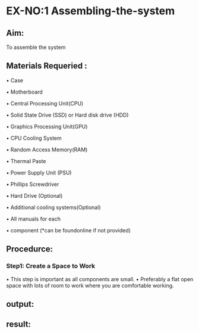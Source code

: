 # EX-NO:1 Assembling-the-system
## Aim:
   To assemble the system 
## Materials Requeried :
 • Case
 
 • Motherboard
 
 • Central Processing Unit(CPU)
 
 • Solid State Drive (SSD) or Hard disk drive (HDD)
 
 • Graphics Processing Unit(GPU)
 
 • CPU Cooling System
 
 • Random Access Memory(RAM)
 
 • Thermal Paste
 
 • Power Supply Unit (PSU)
 
 • Phillips Screwdriver
 
 • Hard Drive (Optional)
 
 • Additional cooling systems(Optional)
 
 • All manuals for each
 
 
 • component (*can be foundonline if not provided)
 
## Procedurce:
   
### Step1: Create a Space to Work
 • This step is important as all components are small.
 • Preferably a flat open space with lots of room to work where you are comfortable working.



## output:
## result:
